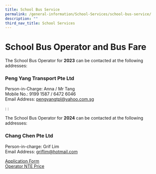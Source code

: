 ```yaml
---
title: School Bus Service
permalink: /general-information/School-Services/school-bus-service/
description: ""
third_nav_title: School Services
---
```

# School Bus Operator and Bus Fare #

The School Bus Operator for **2023** can be contacted at the following addresses: <br>
### Peng Yang Transport Pte Ltd ###

Person-in-Charge: Anna /&nbsp;Mr Tang <br>
Mobile No.: 9199 1587 / 6472 6046 <br>
Email Address: pengyangtpl@yahoo.com.sg

:
:

The School Bus Operator for **2024** can be contacted at the following addresses: <br>
### Chang Chen Pte Ltd ###

Person-in-charge: Grif Lim <br>
Email Address: griflim@hotmail.com <br>

[Application Form](https://file.go.gov.sg/myderz.pdf) <br>
[Operator NTE Price](/files/not%20to%20exceed%20price.pdf)

